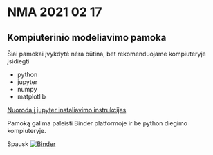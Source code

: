 # NMA 2021 02 17
## Kompiuterinio modeliavimo pamoka

Šiai pamokai įvykdytė nėra būtina, bet rekomenduojame kompiuteryje įsidiegti
  - python
  - jupyter
  - numpy
  - matplotlib
  
[Nuoroda į jupyter instaliavimo instrukcijas](https://jupyter.readthedocs.io/en/latest/install/notebook-classic.html)
  
Pamoką galima paleisti Binder platformoje ir be python diegimo kompiuteryje.

Spausk [![Binder](https://mybinder.org/badge_logo.svg)](https://mybinder.org/v2/gh/amazeliauskas/NMA20210217/main)
